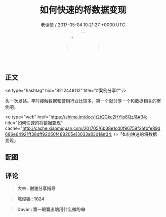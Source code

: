 <h1 align="center">如何快速的将数据变现</h1>
<p align="center">
    <a>老读悟 / 2017-05-04 10:21:27 &#43;0000 UTC</a>
</p>

<div align="center">
    <img src="https://images.zsxq.com/FgoqT90lvOjrtXqRdrtIx-oXkBDm?e=1590940799&amp;token=kIxbL07-8jAj8w1n4s9zv64FuZZNEATmlU_Vm6zD:ehx6pJfFI-vmVUCd-rBh_YAML8I=" width="100" height="100" style="border:1px solid;border-radius:50%; color:#ffffff"/>
</div>

## 正文

<div>
&lt;e type=&#34;hashtag&#34; hid=&#34;8212448112&#34; title=&#34;#案例分享#&#34; /&gt; 

头一次发帖。平时接触数据和营销行业比较多，第一个就分享一个和数据相关的案例吧。

&lt;e type=&#34;web&#34; href=&#34;https://shimo.im/doc/It2tQGke2HYIp8Qz/&#34; title=&#34;如何快速的将数据变现&#34; cache=&#34;http://cache.xiaomiquan.com/201705/6b38e1cd0f90759f2afbfe89d686e64921ff38dff92050f488205e13033a83d1&#34; /&gt;「如何快速的将数据变现」
</div>

## 配图
<div class="image" align="center">

</div>

## 评论

<div align="left">
<div>

<blockquote >
<span> <strong>大林 : 谢谢分享指导 </strong></span>
</blockquote>

<blockquote >
<span> <strong>陈俊强 : 1024 </strong></span>
</blockquote>

<blockquote >
<span> <strong>David : 第一眼看出站用什么做的😂 </strong></span>
</blockquote>

</div>
</div>